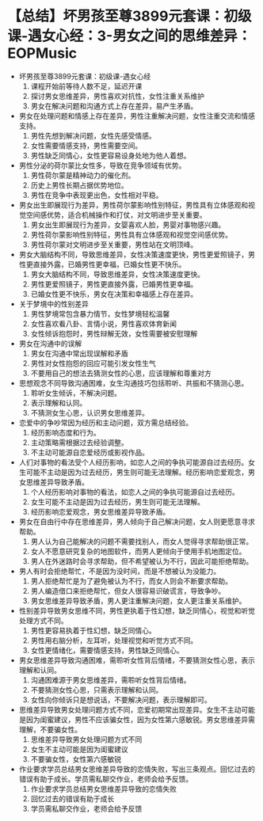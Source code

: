 # 【总结】坏男孩至尊3899元套课：初级课-遇女心经：3-男女之间的思维差异：EOPMusic

-   坏男孩至尊3899元套课：初级课-遇女心经
    1.  课程开始前等待人数不足，延迟开课
    2.  探讨男女思维差异，男性喜欢对抗性，女性注重关系维护
    3.  男女在解决问题和沟通方式上存在差异，易产生矛盾。
-   男女在处理问题和情感上存在差异，男性注重解决问题，女性注重交流和情感支持。
    1.  男性先想到解决问题，女性先感受情感。
    2.  女性需要情感支持，男性需要空间。
    3.  男性缺乏同情心，女性更容易设身处地为他人着想。
-   男性分泌的荷尔蒙比女性多，导致在竞争领域有优势。
    1.  男性荷尔蒙是精神动力的催化剂。
    2.  历史上男性长期占据优势地位。
    3.  男性在竞争中表现更出色，女性相对平稳。
-   男女出生即展现行为差异，男性荷尔蒙影响性别特征，男性具有立体感观和视觉空间感优势，适合机械操作和打仗，对文明进步至关重要。
    1.  男女出生即展现行为差异，女婴喜欢人脸，男婴对事物感兴趣。
    2.  男性荷尔蒙影响性别特征，男性具有立体感观和视觉空间感优势。
    3.  男性荷尔蒙对文明进步至关重要，男性站在文明顶峰。
-   男女大脑结构不同，导致思维差异，女性决策速度更快，男性更爱照镜子，男性更直接外露，已婚男性更幸福，已婚女性更不快乐。
    1.  男女大脑结构不同，导致思维差异，女性决策速度更快。
    2.  男性更爱照镜子，男性更直接外露，已婚男性更幸福。
    3.  已婚女性更不快乐，男女在决策和幸福感上存在差异。
-   关于梦境中的性别差异
    1.  男性梦境常包含暴力情节，女性梦境轻松温馨
    2.  女性喜欢看八卦、言情小说，男性喜欢体育新闻
    3.  女性倾诉抱怨时，男性辩解无效，女性需要被安慰理解
-   男女在沟通中的误解
    1.  男女在沟通中常出现误解和矛盾
    2.  男性对女性抱怨的回应可能引发女性生气
    3.  不要用自己的想法去猜测女性的心思，应该理解和尊重对方
-   思想观念不同导致沟通困难，女生沟通技巧包括聆听、共振和不猜测心思。
    1.  聆听女生倾诉，不解决问题。
    2.  表示理解和认同。
    3.  不猜测女生心思，认识男女思维差异。
-   恋爱中的争吵常因为经历和主动问题，双方需总结经验。
    1.  经历影响态度和行为。
    2.  主动策略需根据过去经验调整。
    3.  不主动可能源自恋爱经历或影视作品。
-   人们对事物的看法受个人经历影响，如恋人之间的争执可能源自过去经历。女生可能不主动是因为过去经历，男生则可能无法理解。经历影响恋爱观念，男女思维差异导致矛盾。
    1.  个人经历影响对事物的看法，如恋人之间的争执可能源自过去经历。
    2.  女生可能不主动是因为过去经历，男生则可能无法理解。
    3.  经历影响恋爱观念，男女思维差异导致矛盾。
-   男女在自由行中存在思维差异，男人倾向于自己解决问题，女人则更愿意寻求帮助。
    1.  男人认为自己能解决的问题不需要找别人，而女人觉得寻求帮助很正常。
    2.  女人不愿意研究复杂的地图软件，而男人更倾向于使用手机地图定位。
    3.  男人在外迷路时会寻求帮助，但不希望被认为不行，因此可能拒绝帮助。
-   男人有时会拒绝帮忙，不是因为没时间，而是不想被认为没能力。
    1.  男人拒绝帮忙是为了避免被认为不行，而女人则会不断要求帮助。
    2.  男人编造借口来拒绝帮忙，但女人很容易识破谎言，导致争吵。
    3.  男女思维差异导致矛盾，男人更注重解决问题，女人更注重关系维护。
-   性别差异导致男女思维不同，男性更执着于性幻想，缺乏同情心，视觉和听觉处理方式不同。
    1.  男性更容易执着于性幻想，缺乏同情心。
    2.  男性用右脑分析，左耳听，处理视觉和听觉方式不同。
    3.  女性更情绪化，需要情感支持，男性缺乏同情心。
-   男女思维差异导致沟通困难，需聆听女性背后情绪，不要猜测女性心思，表示理解和认同。
    1.  沟通困难源于男女思维差异，需聆听女性背后情绪。
    2.  不要猜测女性心思，只需表示理解和认同。
    3.  女性向你倾诉只是想说话，不要解决问题，表示理解即可。
-   思维差异导致男女处理问题方式不同，恋爱初期常出现差异。女生不主动可能是因为闺蜜建议，男性不应该骗女性，因为女性第六感敏锐。男女思维差异需理解，不要骗女性。
    1.  思维差异导致男女处理问题方式不同
    2.  女生不主动可能是因为闺蜜建议
    3.  不要骗女性，女性第六感敏锐
-   作业要求学员总结男女思维差异导致的恋情失败，写出三条观点。回忆过去的错误有助于成长。学员需私聊交作业，老师会给予反馈。
    1.  作业要求学员总结男女思维差异导致的恋情失败
    2.  回忆过去的错误有助于成长
    3.  学员需私聊交作业，老师会给予反馈